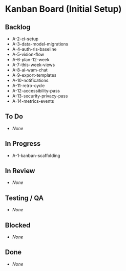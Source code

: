 # Kanban Board (Initial Setup)

## Backlog
- A-2-ci-setup
- A-3-data-model-migrations
- A-4-auth-rls-baseline
- A-5-vision-flow
- A-6-plan-12-week
- A-7-this-week-views
- A-8-ai-wam-chat
- A-9-export-templates
- A-10-notifications
- A-11-retro-cycle
- A-12-accessibility-pass
- A-13-security-privacy-pass
- A-14-metrics-events

## To Do
- _None_

## In Progress
- A-1-kanban-scaffolding

## In Review
- _None_

## Testing / QA
- _None_

## Blocked
- _None_

## Done
- _None_
